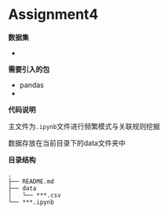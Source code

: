 # Assignment4
**数据集**

- 

**需要引入的包**

- pandas
- 

**代码说明**

主文件为`.ipynb`文件进行频繁模式与关联规则挖掘

数据存放在当前目录下的data文件夹中

**目录结构**

```
.  
├── README.md  
├── data  
│   └── ***.csv  
└── ***.ipynb  
```